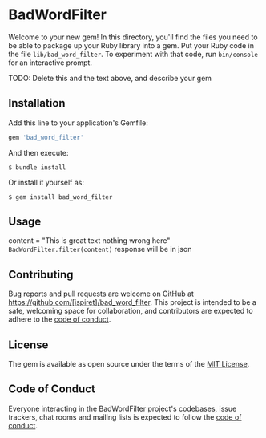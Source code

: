 # BadWordFilter

Welcome to your new gem! In this directory, you'll find the files you need to be able to package up your Ruby library into a gem. Put your Ruby code in the file `lib/bad_word_filter`. To experiment with that code, run `bin/console` for an interactive prompt.

TODO: Delete this and the text above, and describe your gem

## Installation

Add this line to your application's Gemfile:

```ruby
gem 'bad_word_filter'
```

And then execute:

    $ bundle install

Or install it yourself as:

    $ gem install bad_word_filter

## Usage
content = "This is great text nothing wrong here"
```BadWordFilter.filter(content)```
response will be in json

## Contributing

Bug reports and pull requests are welcome on GitHub at https://github.com/[ispiret]/bad_word_filter. This project is intended to be a safe, welcoming space for collaboration, and contributors are expected to adhere to the [code of conduct](https://github.com/[USERNAME]/bad_word_filter/blob/master/CODE_OF_CONDUCT.md).


## License

The gem is available as open source under the terms of the [MIT License](https://opensource.org/licenses/MIT).

## Code of Conduct

Everyone interacting in the BadWordFilter project's codebases, issue trackers, chat rooms and mailing lists is expected to follow the [code of conduct](https://github.com/[USERNAME]/bad_word_filter/blob/master/CODE_OF_CONDUCT.md).
